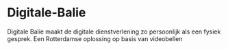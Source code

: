 # Digitale-Balie
Digitale Balie maakt de digitale dienstverlening zo persoonlijk als een fysiek gesprek. Een Rotterdamse oplossing op basis van videobellen 
